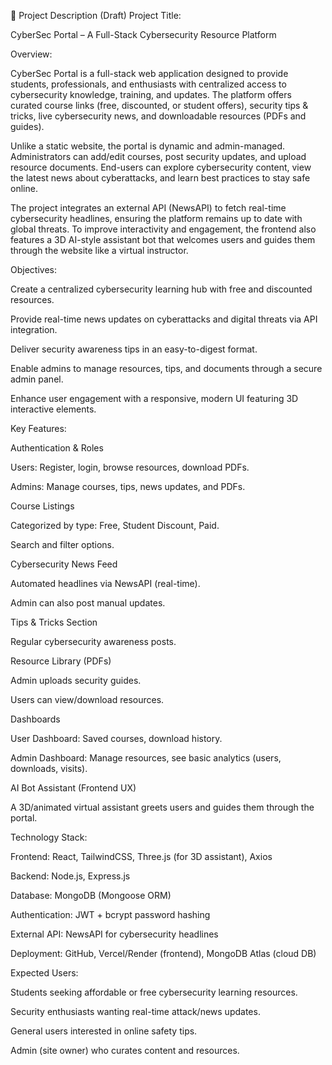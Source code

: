 📖 Project Description (Draft)
Project Title:

CyberSec Portal – A Full-Stack Cybersecurity Resource Platform

Overview:

CyberSec Portal is a full-stack web application designed to provide students, professionals, and enthusiasts with centralized access to cybersecurity knowledge, training, and updates. The platform offers curated course links (free, discounted, or student offers), security tips & tricks, live cybersecurity news, and downloadable resources (PDFs and guides).

Unlike a static website, the portal is dynamic and admin-managed. Administrators can add/edit courses, post security updates, and upload resource documents. End-users can explore cybersecurity content, view the latest news about cyberattacks, and learn best practices to stay safe online.

The project integrates an external API (NewsAPI) to fetch real-time cybersecurity headlines, ensuring the platform remains up to date with global threats. To improve interactivity and engagement, the frontend also features a 3D AI-style assistant bot that welcomes users and guides them through the website like a virtual instructor.

Objectives:

Create a centralized cybersecurity learning hub with free and discounted resources.

Provide real-time news updates on cyberattacks and digital threats via API integration.

Deliver security awareness tips in an easy-to-digest format.

Enable admins to manage resources, tips, and documents through a secure admin panel.

Enhance user engagement with a responsive, modern UI featuring 3D interactive elements.

Key Features:

Authentication & Roles

Users: Register, login, browse resources, download PDFs.

Admins: Manage courses, tips, news updates, and PDFs.

Course Listings

Categorized by type: Free, Student Discount, Paid.

Search and filter options.

Cybersecurity News Feed

Automated headlines via NewsAPI (real-time).

Admin can also post manual updates.

Tips & Tricks Section

Regular cybersecurity awareness posts.

Resource Library (PDFs)

Admin uploads security guides.

Users can view/download resources.

Dashboards

User Dashboard: Saved courses, download history.

Admin Dashboard: Manage resources, see basic analytics (users, downloads, visits).

AI Bot Assistant (Frontend UX)

A 3D/animated virtual assistant greets users and guides them through the portal.

Technology Stack:

Frontend: React, TailwindCSS, Three.js (for 3D assistant), Axios

Backend: Node.js, Express.js

Database: MongoDB (Mongoose ORM)

Authentication: JWT + bcrypt password hashing

External API: NewsAPI
 for cybersecurity headlines

Deployment: GitHub, Vercel/Render (frontend), MongoDB Atlas (cloud DB)

Expected Users:

Students seeking affordable or free cybersecurity learning resources.

Security enthusiasts wanting real-time attack/news updates.

General users interested in online safety tips.

Admin (site owner) who curates content and resources.
